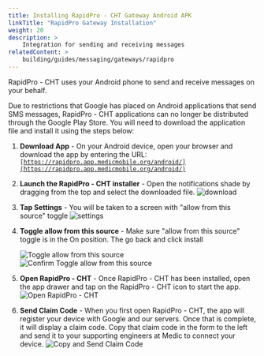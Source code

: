 ```yaml
---
title: Installing RapidPro - CHT Gateway Android APK
linkTitle: "RapidPro Gateway Installation"
weight: 20
description: >
    Integration for sending and receiving messages
relatedContent: >
    building/guides/messaging/gateways/rapidpro
---
```


RapidPro - CHT uses your Android phone to send and receive messages on your behalf.

Due to restrictions that Google has placed on Android applications that send SMS messages, RapidPro - CHT applications can no longer be distributed through the Google Play Store. You will need to download the application file and install it using the steps below:



1. **Download App** -  On your Android device, open your browser and download the app by entering the URL: <code>[https://rapidpro.app.medicmobile.org/android/](https://rapidpro.app.medicmobile.org/android/)</code>

2. **Launch the RapidPro - CHT installer** - Open the notifications shade by dragging from the top and select the downloaded file.
   ![download](apk_download.png "image_tooltip")
3. **Tap Settings** - You will be taken to a screen with "allow from this source" toggle
   ![settings](apk_download_settings.png "image_tooltip")
4. **Toggle allow from this source** - Make sure "allow from this source" toggle is in the On position. The go back and click install

   ![Toggle allow from this source](apk_download_allow_install.png "image_tooltip")
   ![Confirm Toggle allow from this source](apk_download_confirm_install.png "image_tooltip")
5. **Open RapidPro - CHT** - Once RapidPro - CHT has been installed, open the app drawer and tap on the  RapidPro - CHT icon to start the app.
   ![Open RapidPro - CHT](apk_download_start_app.png "image_tooltip")
6. **Send Claim Code** -     When you first open RapidPro - CHT, the app will register your device with Google and our servers. Once that is complete, it will display a claim code. Copy that claim code in the form to the left and send it to your supporting engineers at Medic to connect your device.
    ![Copy and Send Claim Code](apk_download_copy_claim.png "image_tooltip")

